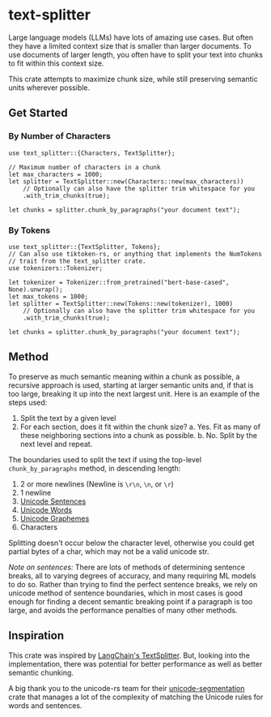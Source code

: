 # text-splitter

Large language models (LLMs) have lots of amazing use cases. But often they have a limited context size that is smaller than larger documents. To use documents of larger length, you often have to split your text into chunks to fit within this context size.

This crate attempts to maximize chunk size, while still preserving semantic units wherever possible.

## Get Started

### By Number of Characters

```
use text_splitter::{Characters, TextSplitter};

// Maximum number of characters in a chunk
let max_characters = 1000;
let splitter = TextSplitter::new(Characters::new(max_characters))
    // Optionally can also have the splitter trim whitespace for you
    .with_trim_chunks(true);

let chunks = splitter.chunk_by_paragraphs("your document text");
```

### By Tokens

```
use text_splitter::{TextSplitter, Tokens};
// Can also use tiktoken-rs, or anything that implements the NumTokens
// trait from the text_splitter crate.
use tokenizers::Tokenizer;

let tokenizer = Tokenizer::from_pretrained("bert-base-cased", None).unwrap();
let max_tokens = 1000;
let splitter = TextSplitter::new(Tokens::new(tokenizer), 1000)
    // Optionally can also have the splitter trim whitespace for you
    .with_trim_chunks(true);

let chunks = splitter.chunk_by_paragraphs("your document text");
```

## Method

To preserve as much semantic meaning within a chunk as possible, a recursive approach is used, starting at larger semantic units and, if that is too large, breaking it up into the next largest unit. Here is an example of the steps used:

1. Split the text by a given level
2. For each section, does it fit within the chunk size?
   a. Yes. Fit as many of these neighboring sections into a chunk as possible.
   b. No. Split by the next level and repeat.

The boundaries used to split the text if using the top-level `chunk_by_paragraphs` method, in descending length:

1. 2 or more newlines (Newline is `\r\n`, `\n`, or `\r`)
2. 1 newline
3. [Unicode Sentences](https://www.unicode.org/reports/tr29/#Sentence_Boundaries)
4. [Unicode Words](https://www.unicode.org/reports/tr29/#Word_Boundaries)
5. [Unicode Graphemes](https://www.unicode.org/reports/tr29/#Grapheme_Cluster_Boundaries)
6. Characters

Splitting doesn't occur below the character level, otherwise you could get partial bytes of a char, which may not be a valid unicode str.

_Note on sentences:_ There are lots of methods of determining sentence breaks, all to varying degrees of accuracy, and many requiring ML models to do so. Rather than trying to find the perfect sentence breaks, we rely on unicode method of sentence boundaries, which in most cases is good enough for finding a decent semantic breaking point if a paragraph is too large, and avoids the performance penalties of many other methods.

## Inspiration

This crate was inspired by [LangChain's TextSplitter](https://python.langchain.com/en/latest/modules/indexes/text_splitters/examples/recursive_text_splitter.html). But, looking into the implementation, there was potential for better performance as well as better semantic chunking.

A big thank you to the unicode-rs team for their [unicode-segmentation](https://crates.io/crates/unicode-segmentation) crate that manages a lot of the complexity of matching the Unicode rules for words and sentences.
